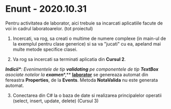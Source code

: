 # Enunt - 2020.10.31

Pentru activitatea de laborator, aici trebuie sa incarcati aplicatiile facute de voi in cadrul laboratoarelor. (tot proiectul)

1. Incercati, va rog, sa creati o multime de numere complexe (in main-ul  de la exemplul pentru clase generice) si sa va "jucati" cu ea, apeland  mai multe metode specifice clasei.

2. Va rog sa incercati sa terminati aplicatia din **Cursul 2**.

***Indicii\***: Evenimentele de tip **validating** pe componentele de tip **TextBox** asociate notelor la **examen****,** **[laborator](https://learn.upit.ro/mod/folder/view.php?id=23962)** se genereaza automat din fereastra **Properties**, de la **Events**. Metoda **NotaValida** nu este generata automat.

3. Conectarea din C# la o baza de date si realizarea principalelor operatii (select, insert, update, delete) (Cursul 3) 

